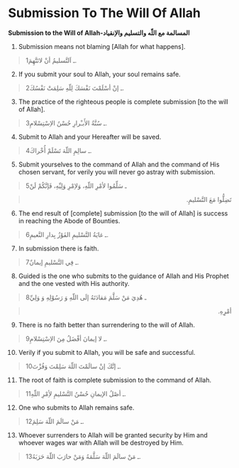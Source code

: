 Submission To The Will Of Allah
===============================

**Submission to the Will of Allah-المسالمة مع اللّه والتسليم
والاِنقياد**

1. Submission means not blaming [Allah for what happens].

> 1ـ اَلتَّسليمُ أنْ لاتَتَّهِمَ.

2. If you submit your soul to Allah, your soul remains safe.

> 2ـ إنْ أسْلَمْتَ نَفْسَكَ لِلّهِ سَلِمَتْ نَفْسُكَ.

3. The practice of the righteous people is complete submission [to the
will of Allah].

> 3ـ سُنَّةُ الأَبـْرارِ حُسْنُ الاِسْتِسْلامِ.

4. Submit to Allah and your Hereafter will be saved.

> 4ـ سالِمِ اللّهَ تَسْلَمْ أُخْراكَ.

5. Submit yourselves to the command of Allah and the command of His
chosen servant, for verily you will never go astray with submission.

> 5ـ سَلِّمُوا لأمْرِ اللّهِ، وَلاِمْرِ وَلِيِّهِ، فَإنَّكُمْ لَنْ
<blockquote dir="rtl">
  <p>
تَضِلُّوا مَعَ التَّسْليمِ.
  </p>
</blockquote>

6. The end result of [complete] submission [to the will of Allah] is
success in reaching the Abode of Bounties.

> 6ـ غايَةُ التَّسْليمِ الفَوْزُ بِدارِ النَّعيمِ.

7. In submission there is faith.

> 7ـ فِي التَّسْليمِ إيمانٌ.

8. Guided is the one who submits to the guidance of Allah and His
Prophet and the one vested with His authority.

> 8ـ هُدِيَ مَنْ سَلَّمَ مَقادَتَهُ إلَى اللّهِ وَ رَسُوْلِهِ وَ وَلِيِّ
<blockquote dir="rtl">
  <p>
أمْرِِهِ.
  </p>
</blockquote>

9. There is no faith better than surrendering to the will of Allah.

> 9ـ لا إيمانَ أفْضَلُ مِنَ الاِسْتِسْلامِ.

10. Verily if you submit to Allah, you will be safe and successful.

> 10ـ إنَّكَ إنْ سالَمْتَ اللّهَ سَلِمْتَ وَفُزْتَ.

11. The root of faith is complete submission to the command of Allah.

> 11ـ أصْلُ الإيمانِ حُسْنُ التَّسْليمِ لأِمْرِ اللّهِ.

12. One who submits to Allah remains safe.

> 12ـ مَنْ سالَمَ اللّهَ سَلِمَ.

13. Whoever surrenders to Allah will be granted security by Him and
whoever wages war with Allah will be destroyed by Him.

> 13ـ مَنْ سالَمَ اللّهَ سَلَّمَهُ وَمَنْ حارَبَ اللّهَ حَرَبَهُ.


